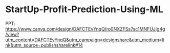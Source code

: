 # StartUp-Profit-Prediction-Using-ML

PPT: https://www.canva.com/design/DAFCTEvYnqQ/ro0NXZFSs7sc1MNFUJIg4g/view?utm_content=DAFCTEvYnqQ&utm_campaign=designshare&utm_medium=link&utm_source=publishsharelink#14
